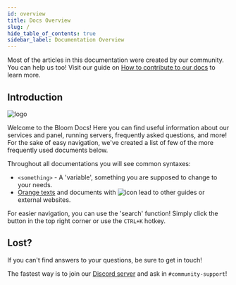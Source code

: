 ```yaml
---
id: overview
title: Docs Overview
slug: /
hide_table_of_contents: true
sidebar_label: Documentation Overview
---
```



Most of the articles in this documentation were created by our community. You can help us too! Visit our guide on [How to contribute to our docs](../extras/contributing.md) to learn more. 

## Introduction
![logo](/imgs/getting_started/overview/2.png)

Welcome to the Bloom Docs! Here you can find useful information about our services and panel, running servers, frequently asked questions, and more! For the sake of easy navigation, we've created a list of few of the more frequently used documents below.

Throughout all documentations you will see common syntaxes:
- `<something>` - A 'variable', something you are supposed to change to your needs.
- [Orange texts](.) and documents with ![icon](/imgs/getting_started/overview/1.png) lead to other guides or external websites.

For easier navigation, you can use the 'search' function! Simply click the button in the top right corner or use the `CTRL+K` hotkey.


## Lost?

If you can't find answers to your questions, be sure to get in touch!

The fastest way is to join our [Discord server](https://discord.gg/bloom) and ask in `#community-support`!
